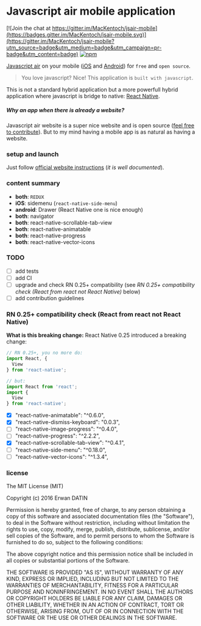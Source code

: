 Javascript air mobile application
====

[![Join the chat at https://gitter.im/MacKentoch/jsair-mobile](https://badges.gitter.im/MacKentoch/jsair-mobile.svg)](https://gitter.im/MacKentoch/jsair-mobile?utm_source=badge&utm_medium=badge&utm_campaign=pr-badge&utm_content=badge)
[![npm](https://img.shields.io/npm/l/express.svg?maxAge=2592000)](https://github.com/MacKentoch/jsair-mobile)

[Javascript air](https://javascriptair.com/) on your mobile ([iOS](https://itunes.apple.com/fr/app/js-air/id1112141070?mt=8) and [Android](https://play.google.com/store/apps/details?id=com.jsair)) for `free` and `open source`.


>You love javascript? Nice! This application is `built with javascript`.

This is not a standard hybrid application but a more powerfull hybrid application where javascript is bridge to native: [React Native](https://facebook.github.io/react-native/).

##### *Why an app when there is already a website?*

Javascript air website is a super nice website and is open source ([feel free to contribute](https://github.com/javascriptair/site)).
But to my mind having a mobile app is as natural as having a website.

### setup and launch

Just follow [official website instructions](https://facebook.github.io/react-native/docs/getting-started.html) (*it is well documented*).



### content summary

- **both**: `REDUX`
- **iOS**: sidemenu (`react-native-side-menu`)
- **android**: Drawer (React Native one is nice enough)
- **both**: navigator
- **both**: react-native-scrollable-tab-view
- **both**: react-native-animatable
- **both**: react-native-progress
- **both**: react-native-vector-icons

### TODO

- [ ] add tests
- [ ] add CI
- [ ] upgrade and check RN 0.25+ compatibility (see *RN 0.25+ compatibility check (React from react not React Native)* below)
- [ ] add contribution guidelines

### RN 0.25+ compatibility check (React from react not React Native)

**What is this breaking change:**
React Native 0.25 introduced a breaking change:
```Javascript
// RN 0.25+, you no more do:
import React, {
  View
} from 'react-native';

// but:
import React from 'react';
import {
  View
} from 'react-native';
```

- [x] "react-native-animatable": "^0.6.0",
- [x] "react-native-dismiss-keyboard": "0.0.3",
- [ ] "react-native-image-progress": "^0.4.0",
- [ ] "react-native-progress": "^2.2.2",
- [x] "react-native-scrollable-tab-view": "^0.4.1",
- [ ] "react-native-side-menu": "^0.18.0",
- [ ] "react-native-vector-icons": "^1.3.4",

### license

The MIT License (MIT)

Copyright (c) 2016 Erwan DATIN

Permission is hereby granted, free of charge, to any person obtaining a copy of this software and associated documentation files (the "Software"), to deal in the Software without restriction, including without limitation the rights to use, copy, modify, merge, publish, distribute, sublicense, and/or sell copies of the Software, and to permit persons to whom the Software is furnished to do so, subject to the following conditions:

The above copyright notice and this permission notice shall be included in all copies or substantial portions of the Software.

THE SOFTWARE IS PROVIDED "AS IS", WITHOUT WARRANTY OF ANY KIND, EXPRESS OR IMPLIED, INCLUDING BUT NOT LIMITED TO THE WARRANTIES OF MERCHANTABILITY, FITNESS FOR A PARTICULAR PURPOSE AND NONINFRINGEMENT. IN NO EVENT SHALL THE AUTHORS OR COPYRIGHT HOLDERS BE LIABLE FOR ANY CLAIM, DAMAGES OR OTHER LIABILITY, WHETHER IN AN ACTION OF CONTRACT, TORT OR OTHERWISE, ARISING FROM, OUT OF OR IN CONNECTION WITH THE SOFTWARE OR THE USE OR OTHER DEALINGS IN THE SOFTWARE.
